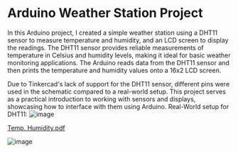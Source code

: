 # Arduino Weather Station Project
In this Arduino project, I created a simple weather station using a DHT11 sensor to measure temperature and humidity, and an LCD screen to display the readings. The DHT11 sensor provides reliable measurements of temperature in Celsius and humidity levels, making it ideal for basic weather monitoring applications. The Arduino reads data from the DHT11 sensor and then prints the temperature and humidity values onto a 16x2 LCD screen.

Due to Tinkercad's lack of support for the DHT11 sensor, different pins were used in the schematic compared to a real-world setup. This project serves as a practical introduction to working with sensors and displays, showcasing how to interface with them using Arduino.
Real-World setup for DHT11:
![image](https://github.com/user-attachments/assets/a00b69ca-c636-4194-b522-341db040d8f9)


[Temp. Humidity.pdf](https://github.com/user-attachments/files/16216553/Temp.Humidity.pdf)


![image](https://github.com/user-attachments/assets/6256693a-43d1-4b19-b53e-78e26b12e17b)

